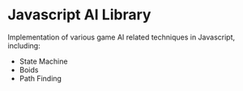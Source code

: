 # Javascript AI Library

Implementation of various game AI related techniques in Javascript, including:

 * State Machine
 * Boids
 * Path Finding

